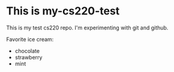 # This is my-cs220-test
This is my test cs220 repo.
I'm experimenting with git and github.

Favorite ice cream:
* chocolate
* strawberry
* mint